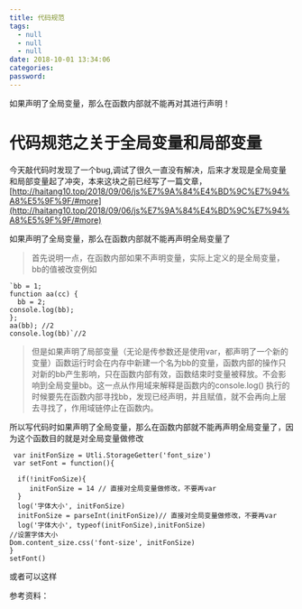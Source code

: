 ```yaml
---
title: 代码规范
tags:
  - null
  - null
  - null
date: 2018-10-01 13:34:06
categories:
password:
---
```


如果声明了全局变量，那么在函数内部就不能再对其进行声明！


<!-- more -->

# 代码规范之关于全局变量和局部变量 #   
	
今天敲代码时发现了一个bug,调试了很久一直没有解决，后来才发现是全局变量和局部变量起了冲突，本来这块之前已经写了一篇文章，
[http://haitang10.top/2018/09/06/js%E7%9A%84%E4%BD%9C%E7%94%A8%E5%9F%9F/#more](http://haitang10.top/2018/09/06/js%E7%9A%84%E4%BD%9C%E7%94%A8%E5%9F%9F/#more)

如果声明了全局变量，那么在函数内部就不能再声明全局变量了

> 首先说明一点，在函数内部如果不声明变量，实际上定义的是全局变量，bb的值被改变例如
	
	`bb = 1;
	function aa(cc) {
	  bb = 2;
	console.log(bb);
	};
	aa(bb); //2
	console.log(bb)`//2
> 但是如果声明了局部变量（无论是传参数还是使用var，都声明了一个新的变量）函数运行时会在内存中新建一个名为bb的变量，函数内部的操作只对新的bb产生影响，只在函数内部有效，函数结束时变量被释放。不会影响到全局变量bb。这一点从作用域来解释是函数内的console.log() 执行的时候要先在函数内部寻找bb，发现已经声明，并且赋值，就不会再向上层去寻找了，作用域链停止在函数内。

所以写代码时如果声明了全局变量，那么在函数内部就不能再声明全局变量了，因为这个函数目的就是对全局变量做修改

	 var initFonSize = Utli.StorageGetter('font_size')
	 var setFont = function(){

      if(!initFonSize){
         initFonSize = 14 // 直接对全局变量做修改，不要再var
      }
      log('字体大小', initFonSize)
      initFonSize = parseInt(initFonSize)// 直接对全局变量做修改，不要再var
      log('字体大小', typeof(initFonSize),initFonSize)
    //设置字体大小
    Dom.content_size.css('font-size', initFonSize)
	}
    setFont()

或者可以这样


参考资料：
